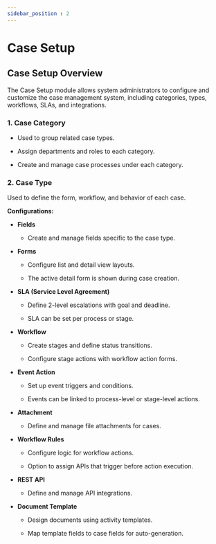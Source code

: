 ```yaml
---
sidebar_position : 2
---
```


# Case Setup

## Case Setup Overview

The Case Setup module allows system administrators to configure and customize the case management system, including categories, types, workflows, SLAs, and integrations.

### 1. Case Category

  - Used to group related case types.

  - Assign departments and roles to each category.

  - Create and manage case processes under each category.

### 2. Case Type

Used to define the form, workflow, and behavior of each case.

**Configurations:**

  - **Fields**

    - Create and manage fields specific to the case type.

  - **Forms**

    - Configure list and detail view layouts.

    - The active detail form is shown during case creation.

  - **SLA (Service Level Agreement)**

    - Define 2-level escalations with goal and deadline.

    - SLA can be set per process or stage.

  - **Workflow**

    - Create stages and define status transitions.

    - Configure stage actions with workflow action forms.

  - **Event Action**

    - Set up event triggers and conditions.

    - Events can be linked to process-level or stage-level actions.

  - **Attachment**

    - Define and manage file attachments for cases.

  - **Workflow Rules**

    - Configure logic for workflow actions.

    - Option to assign APIs that trigger before action execution.

  - **REST API**

    - Define and manage API integrations.

  - **Document Template**

    - Design documents using activity templates.

    - Map template fields to case fields for auto-generation.